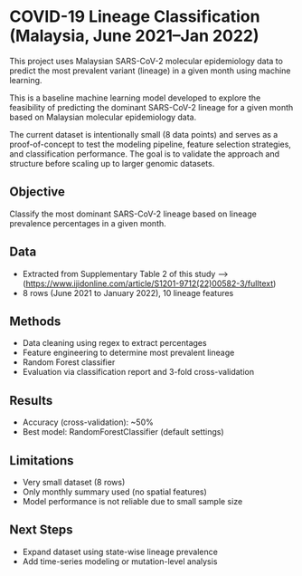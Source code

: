 # COVID-19 Lineage Classification (Malaysia, June 2021–Jan 2022)

This project uses Malaysian SARS-CoV-2 molecular epidemiology data to predict the most prevalent variant (lineage) in a given month using machine learning.

This is a baseline machine learning model developed to explore the feasibility of predicting the dominant SARS-CoV-2 lineage for a given month based on Malaysian molecular epidemiology data.

The current dataset is intentionally small (8 data points) and serves as a proof-of-concept to test the modeling pipeline, feature selection strategies, and classification performance. The goal is to validate the approach and structure before scaling up to larger genomic datasets.

## Objective
Classify the most dominant SARS-CoV-2 lineage based on lineage prevalence percentages in a given month.

## Data
- Extracted from Supplementary Table 2 of this study --> (https://www.ijidonline.com/article/S1201-9712(22)00582-3/fulltext)
- 8 rows (June 2021 to January 2022), 10 lineage features

## Methods
- Data cleaning using regex to extract percentages
- Feature engineering to determine most prevalent lineage
- Random Forest classifier
- Evaluation via classification report and 3-fold cross-validation

## Results
- Accuracy (cross-validation): ~50%
- Best model: RandomForestClassifier (default settings)

## Limitations
- Very small dataset (8 rows)
- Only monthly summary used (no spatial features)
- Model performance is not reliable due to small sample size

## Next Steps
- Expand dataset using state-wise lineage prevalence
- Add time-series modeling or mutation-level analysis
